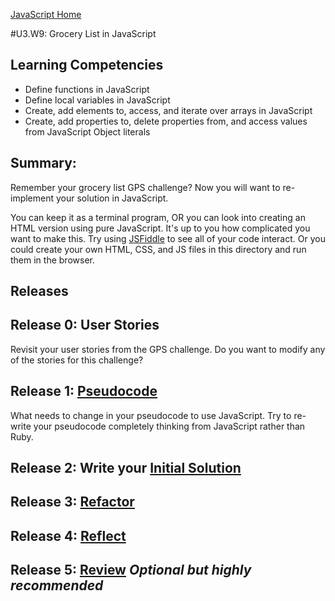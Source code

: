 [JavaScript Home](../)

#U3.W9: Grocery List in JavaScript

## Learning Competencies
- Define functions in JavaScript
- Define local variables in JavaScript
- Create, add elements to, access, and iterate over arrays in JavaScript
- Create, add properties to, delete properties from, and access values from JavaScript Object literals

## Summary:
Remember your grocery list GPS challenge? Now you will want to re-implement your solution in JavaScript.

You can keep it as a terminal program, OR you can look into creating an HTML version using pure JavaScript. It's up to you how complicated you want to make this. Try using [JSFiddle](http://jsfiddle.net/) to see all of your code interact. Or you could create your own HTML, CSS, and JS files in this directory and run them in the browser.

## Releases

## Release 0: User Stories
Revisit your user stories from the GPS challenge. Do you want to modify any of the stories for this challenge?

## Release 1: [Pseudocode](https://github.com/Devbootcamp/phase-0-handbook/blob/master/coding-references/pseudocode.md)
What needs to change in your pseudocode to use JavaScript. Try to re-write your pseudocode completely thinking from JavaScript rather than Ruby.

## Release 2: Write your [Initial Solution](https://github.com/Devbootcamp/phase-0-handbook/blob/master/coding-references/initial-solution.md)

## Release 3: [Refactor](https://github.com/Devbootcamp/phase-0-handbook/blob/master/coding-references/refactoring.md)

## Release 4: [Reflect](https://github.com/Devbootcamp/phase-0-handbook/blob/master/coding-references/reflection-guidelines.md)

## Release 5: [Review](https://github.com/Devbootcamp/phase-0-handbook/blob/master/coding-references/review.md) *Optional but highly recommended*
